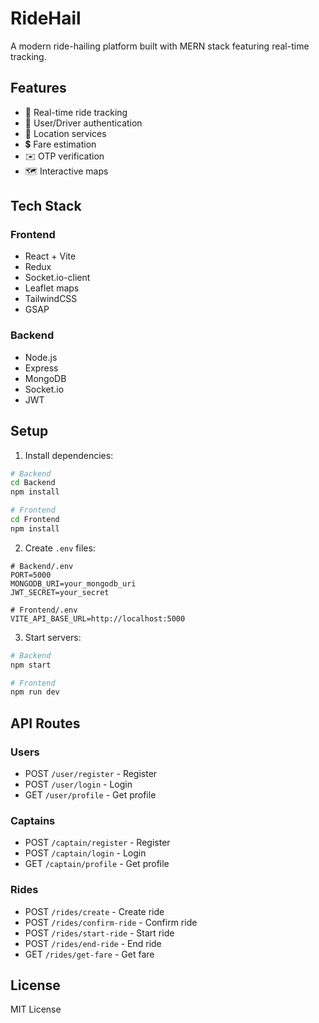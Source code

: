 # RideHail

A modern ride-hailing platform built with MERN stack featuring real-time tracking.

## Features

- 🚗 Real-time ride tracking
- 🔐 User/Driver authentication 
- 📍 Location services
- 💲 Fare estimation
- ✉️ OTP verification
- 🗺️ Interactive maps

## Tech Stack

### Frontend
- React + Vite
- Redux
- Socket.io-client
- Leaflet maps
- TailwindCSS
- GSAP

### Backend
- Node.js
- Express
- MongoDB
- Socket.io
- JWT

## Setup

1. Install dependencies:
```bash
# Backend
cd Backend
npm install

# Frontend
cd Frontend
npm install
```

2. Create `.env` files:

```env
# Backend/.env
PORT=5000
MONGODB_URI=your_mongodb_uri
JWT_SECRET=your_secret

# Frontend/.env
VITE_API_BASE_URL=http://localhost:5000
```

3. Start servers:
```bash
# Backend
npm start

# Frontend
npm run dev
```

## API Routes

### Users
- POST `/user/register` - Register
- POST `/user/login` - Login
- GET `/user/profile` - Get profile

### Captains
- POST `/captain/register` - Register
- POST `/captain/login` - Login
- GET `/captain/profile` - Get profile

### Rides
- POST `/rides/create` - Create ride
- POST `/rides/confirm-ride` - Confirm ride
- POST `/rides/start-ride` - Start ride
- POST `/rides/end-ride` - End ride
- GET `/rides/get-fare` - Get fare

## License

MIT License
